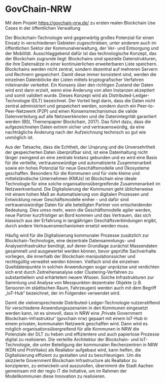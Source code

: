 # GovChain-NRW  
Mit dem Projekt https://govchain-nrw.de/ zu ersten realen Blockchain Use Cases in der öffentlichen Verwaltung    

Der Blockchain-Technologie wird gegenwärtig großes Potenzial für einen Einsatz in verschiedenen Gebieten zugeschrieben, unter anderem auch im öffentlichen Sektor der Kommunalverwaltung, der Ver- und Entsorgung und der Mobilität. Ausschlaggebend dafür ist das technologische Konzept, das der Blockchain zugrunde liegt: Blockchains sind spezielle Datenstrukturen, die ihre Datensätze in einer kontinuierlichen erweiterbaren Liste speichern. Blockchains werden nicht zentral, sondern dezentral auf mehreren Servern und Rechnern gespeichert. Damit diese immer konsistent sind, werden die einzelnen Datenblöcke der Listen mittels kryptografischer Verfahren miteinander verkettet. Ein Konsens über den richtigen Zustand der Daten wird erst dann erzielt, wenn eine Änderung von allen Instanzen akzeptiert und somit validiert wurde. Dieses Konzept wird als Distributed-Ledger-Technologie (DLT) bezeichnet. Der Vorteil liegt darin, dass die Daten nicht zentral administriert und gespeichert werden, sondern durch ein Peer-to-Peer-Netzwerk (P2P) und einen Konsensmechanismus die valide Datenverteilung auf alle Netzwerkknoten und die Datenintegrität garantiert werden (BSI, Themenpapier Blockchain, 2017). Das führt dazu, dass die aufgezeichneten Daten extrem sicher und vertrauenswürdig, da eine nachträgliche Änderung nach der Aufzeichnung technisch so gut wie unmöglich ist.  


Aus der Tatsache, dass die Echtheit, der Ursprung und die Unversehrtheit der gespeicherten Daten überprüfbar sind, ist eine Datenhaltung nicht länger zwingend an eine zentrale Instanz gebunden und es wird eine Basis für die verteilte, vertrauenswürdige und automatisierte Zusammenarbeit sowie ein hohes Potenzial für neue Geschäftsmodelle und Ökosysteme geschaffen. Besonders für die Kommunen und für viele kleine und mittelständische Unternehmen (KMUs) ist Blockchain eine ideale Technologie für eine solche organisationsübergreifende Zusammenarbeit im Netzwerkverbund. Die Digitalisierung der Kommunen geht üblicherweise mit einem hohen Maß an Automatisierung von digitalen Prozessen und Entwicklung neuer Geschäftsmodelle einher - und dafür sind vertrauenswürdige Daten für alle beteiligten Partner von entscheidender Bedeutung. Dies umso mehr, wenn die Geschäftsmodelle agiler werden, neue Partner kurzfristiger an Bord kommen und das Vertrauen, das sich klassisch aus der Erfahrung in langjährigen Geschäftsverbindungen ergibt, durch andere Vertrauensmechanismen ersetzt werden muss.  

Häufig wird für die Digitalisierung kommunaler Prozesse zusätzlich zur Blockchain-Technologie, eine dezentrale Datensammlungs- und Analyseinfrastruktur benötigt, auf deren Grundlage zunächst Massendaten gesammelt und ausgewertet werden können, bevor geprüfte Sachverhalte vorliegen, die innerhalb der Blockchain manipulationssicher und rechtsgültig verwaltet werden können. Vielfach sind die einzelnen Quelldatenpunkte in solchen Anwendungen sogar unpräzise und verdichten sich erst durch Zeitreihenanalyse oder Clustering-Verfahren zu substantiellem und erhärtetem neuem Wissen. Solche Infrastrukturen zur Sammlung und Analyse von Messpunkten dezentraler Objekte (z.B. Sensoren im städtischen Raum, Fahrzeugen) werden auch mit dem Begriff „IoT-Hub“ bezeichnet, der im Folgenden verwendet wird.  

 

Damit die vielversprechende Distributed-Ledger-Technologie nutzenstiftend für verschiedene Anwendungsszenarien in den Kommunen eingesetzt werden kann, ist es sinnvoll, dass in NRW eine ‚Private Government Blockchain-Infrastruktur‘ (govchain nrw) gepaart mit einem IoT-Hub in einem privaten, kommunalen Netzwerk geschaffen wird. Dann wird es möglich organisationsübergreifend für alle Kommunen in NRW die Potenziale der DLT zu heben und effizientere und auch papierlose Prozesse digital zu realisieren. Die verteilte Architektur der Blockchain- und IoT-Technologie, die unter Beteiligung der kommunalen Rechenzentren in NRW (KDN und ProVitako) als Reallabor aufgebaut wird, kann helfen, die Digitalisierung effizient zu gestalten und zu beschleunigen. Um die skizzierte Government Blockchain Infrastructure als Reallabor zu konzipieren, zu entwickeln und auszurollen, übernimmt die Stadt Aachen gemeinsam mit der regio iT die Initiative, um im Rahmen der Modellkommunen diese Innovation zu realisieren. 


